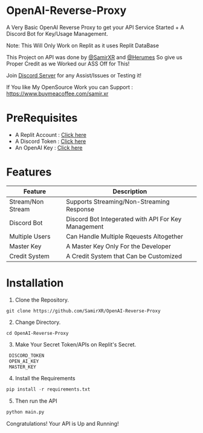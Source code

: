 # OpenAI-Reverse-Proxy
A Very Basic OpenAI Reverse Proxy to get your API Service Started + A Discord Bot for Key/Usage Management.

Note: This Will Only Work on Replit as it uses Replit DataBase

This Project on API was done by  [@SamirXR](https://www.instagram.com/samir.xr/) and [@Herumes](https://github.com/herumes) So give us Proper Credit as we Worked our ASS Off for This!

Join [Discord Server](https://discord.gg/P9gGZaXWGR) for any Assist/Issues or Testing it!

If You like My OpenSource Work you can Support : https://www.buymeacoffee.com/samir.xr


# PreRequisites

- A Replit Account : [Click here](https://replit.com/~)
- A Discord Token  : [Click here](https://discord.com/developers/applications/)
- An OpenAI Key          : [Click here](https://platform.openai.com/api-keys/)


# Features

| Feature                  | Description                             |
|--------------------------|-----------------------------------------|
| Stream/Non Stream                | Supports Streaming/Non-Streaming Response|
| Discord Bot             | Discord Bot Integerated with API For Key Management|
| Multiple Users                   | Can Handle Multiple Rqeuests Altogether |
| Master Key              | A Master Key Only For the Developer |
| Credit System          | A Credit System that Can be Customized |


# Installation 

1. Clone the Repository.

```pyton
git clone https://github.com/SamirXR/OpenAI-Reverse-Proxy
```

2. Change Directory.
   
```pyton
cd OpenAI-Reverse-Proxy
```

3. Make Your Secret Token/APIs on Replit's Secret.
   
```python
 DISCORD_TOKEN
 OPEN_AI_KEY
 MASTER_KEY
```

4. Install the Requirements

```python
pip install -r requirements.txt
```

5. Then run the API
```python
python main.py
```

Congratulations! Your API is Up and Running!












